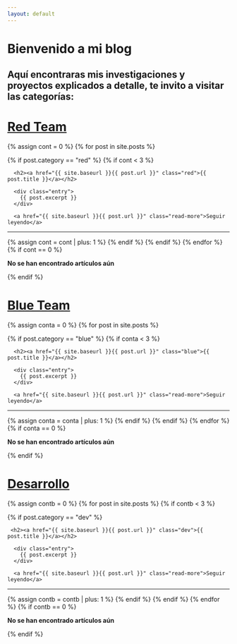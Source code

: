 ```yaml
---
layout: default
---
```

 
# Bienvenido a mi blog
## Aquí encontraras mis investigaciones y proyectos explicados a detalle, te invito a visitar las categorías:
<h1><a href="{{ site.baseurl }}/red">Red Team</a></h1>
<div class="posts">
  {% assign cont = 0 %}
  {% for post in site.posts %}
  
  
 
   {% if post.category == "red" %}
  {% if cont < 3 %}
  <article class="post">

      <h2><a href="{{ site.baseurl }}{{ post.url }}" class="red">{{ post.title }}</a></h2>

      <div class="entry">
        {{ post.excerpt }}
      </div>

      <a href="{{ site.baseurl }}{{ post.url }}" class="read-more">Seguir leyendo</a>
 <hr>
    </article>
  {% assign cont = cont | plus: 1 %}
   {% endif %}
   {% endif %}
  {% endfor %}
  {% if  cont == 0 %}
  <p><strong>No se han encontrado artículos aún</strong></p>
   {% endif %}
  
</div>

  <h1><a href="{{ site.baseurl }}/blue">Blue Team</a></h1>
<div class="posts">
  {% assign conta = 0 %}
  {% for post in site.posts %}
  
 
 
   {% if post.category == "blue" %}
  {% if conta < 3 %}
  <article class="post">

      <h2><a href="{{ site.baseurl }}{{ post.url }}" class="blue">{{ post.title }}</a></h2>

      <div class="entry">
        {{ post.excerpt }}
      </div>

      <a href="{{ site.baseurl }}{{ post.url }}" class="read-more">Seguir leyendo</a>
 <hr>
    </article>
  {% assign conta = conta | plus: 1 %}
   {% endif %}
   {% endif %}
  {% endfor %}
  {% if conta == 0 %}
 <p><strong>No se han encontrado artículos aún</strong></p>
   {% endif %}
  </div>
 

  <h1><a href="{{ site.baseurl }}/dev">Desarrollo</a></h1>
<div class="posts">
  {% assign contb = 0 %}
  {% for post in site.posts %}
  {% if contb < 3 %}
 
 
   {% if post.category == "dev" %}
  <article class="post">

     <h2><a href="{{ site.baseurl }}{{ post.url }}" class="dev">{{ post.title }}</a></h2>

      <div class="entry">
        {{ post.excerpt }}
      </div>

      <a href="{{ site.baseurl }}{{ post.url }}" class="read-more">Seguir leyendo</a>
 <hr>
    </article>
  {% assign contb = contb | plus: 1 %}
   {% endif %}
  {% endif %}
  {% endfor %}
 {% if contb == 0 %}
<p><strong>No se han encontrado artículos aún</strong></p>
   {% endif %}
</div>
